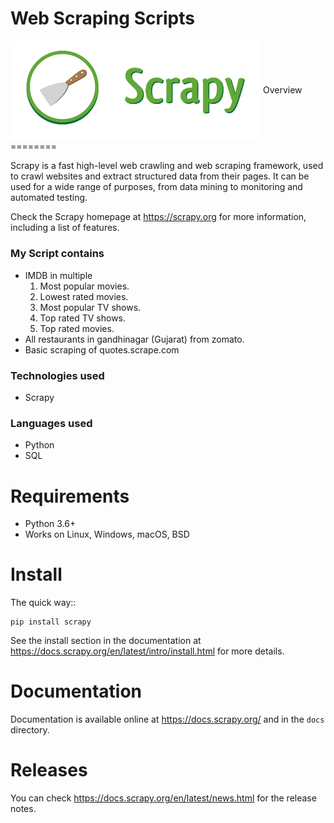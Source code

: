 # Web Scraping Scripts
<img src="https://github.com/nirala69/Web_Scraping_scripts/blob/main/Scrapy-Logo-big.png?raw=true" width="400" align='center'>
Overview
========

Scrapy is a fast high-level web crawling and web scraping framework, used to
crawl websites and extract structured data from their pages. It can be used for
a wide range of purposes, from data mining to monitoring and automated testing.

Check the Scrapy homepage at https://scrapy.org for more information,
including a list of features.

### My Script contains
- IMDB in multiple 
    1. Most popular movies.
    2. Lowest rated movies.
    3. Most popular TV shows.
    4. Top rated TV shows.
    5. Top rated movies.
- All restaurants in gandhinagar (Gujarat) from zomato.
- Basic scraping of quotes.scrape.com

### Technologies used 
- Scrapy

### Languages used
- Python 
- SQL



Requirements
============

* Python 3.6+
* Works on Linux, Windows, macOS, BSD

Install
=======

The quick way::

    pip install scrapy

See the install section in the documentation at
https://docs.scrapy.org/en/latest/intro/install.html for more details.

Documentation
=============

Documentation is available online at https://docs.scrapy.org/ and in the ``docs``
directory.

Releases
========

You can check https://docs.scrapy.org/en/latest/news.html for the release notes.


